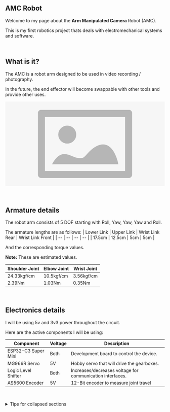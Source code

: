## AMC Robot

Welcome to my page about the **Arm Manipulated Camera** Robot (AMC).

This is my first robotics project thats deals with electromechanical systems and software.

&nbsp;
## What is it?

The AMC is a robot arm designed to be used in video recording / photography.

In the future, the end effector will become swappable with other tools and provide other uses.

![alt text](https://github.com/TiganKillr/test/blob/main/placeholder.jpg?raw=true)

&nbsp;
## Armature details

The robot arm consists of 5 DOF starting with Roll, Yaw, Yaw, Yaw and Roll.

The armature lengths are as follows:
| Lower Link | Upper Link | Wrist Link Rear | Wrist Link Front | 
| -- | -- | -- | -- |
| 17.5cm | 12.5cm | 5cm | 5cm |

And the corresponding torque values.

**Note:** These are estimated values.

| Shoulder Joint | Elbow Joint | Wrist Joint | 
| -- | -- | -- |
| 24.33kgf/cm | 10.5kgf/cm | 3.56kgf/cm |
| 2.39Nm | 1.03Nm | 0.35Nm |

&nbsp;
## Electronics details

I will be using 5v and 3v3 power throughout the circuit.

Here are the active components I will be using:

| Component | Voltage | Description |
| -- | -- | -- |
| ESP32-C3 Super Mini | Both | Development board to control the device. |
| MG966R Servo | 5V | Hobby servo that will drive the gearboxes. |
| Logic Level Shifter | Both | Increases/decreases voltage for communication interfaces. |
| AS5600 Encoder | 5V | 12-Bit encoder to measure joint travel |


&nbsp;
<details>
<summary>Tips for collapsed sections</summary>

You can add a header
---
Some test things

```ruby
   puts "Hello World"
```
</details>
